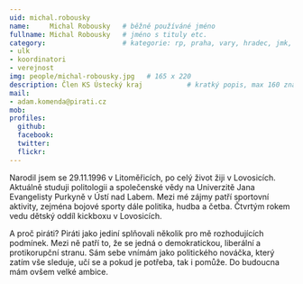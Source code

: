 ```yaml
---
uid: michal.robousky
name:     Michal Robousky  	# běžně používáné jméno
fullname: Michal Robousky  	# jméno s tituly etc.
category:                 	# kategorie: rp, praha, vary, hradec, jmk, senat
- ulk
- koordinatori
- verejnost
img: people/michal-robousky.jpg   # 165 x 220
description: Člen KS Ústecký kraj          	# kratký popis, max 160 znaků
mail:
- adam.komenda@pirati.cz
mob:	
profiles:
  github:
  facebook: 
  twitter: 
  flickr: 
---
```


Narodil jsem se 29.11.1996 v Litoměřicích, po celý život žiji v Lovosicích. Aktuálně studuji politologii a společenské vědy na Univerzitě Jana Evangelisty Purkyně v Ústí nad Labem. Mezi mé zájmy patří sportovní aktivity, zejména bojové sporty dále politika, hudba a četba. Čtvrtým rokem vedu dětský oddíl kickboxu v Lovosicích. 

A proč piráti? Piráti jako jediní splňovali několik pro mě rozhodujících podmínek. Mezi ně patří to, že se jedná o demokratickou, liberální a protikorupční stranu. Sám sebe vnímám jako politického nováčka, který zatím vše sleduje, učí se a pokud je potřeba, tak i pomůže. Do budoucna mám ovšem velké ambice.
